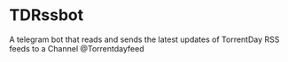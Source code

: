 # TDRssbot
A telegram bot that reads and sends the latest updates of TorrentDay RSS feeds to a Channel @Torrentdayfeed
